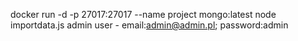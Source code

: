 docker run -d -p 27017:27017 --name project mongo:latest
node importdata.js
admin user - email:admin@admin.pl; password:admin
